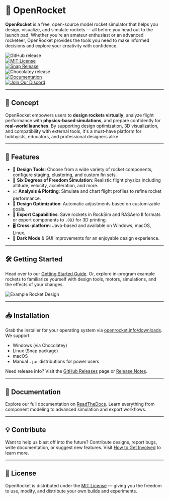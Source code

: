 # 🚀 OpenRocket

**OpenRocket** is a free, open-source model rocket simulator that helps you design, visualize, and simulate rockets — all before you head out to the launch pad. Whether you’re an amateur enthusiast or an advanced rocketeer, OpenRocket provides the tools you need to make informed decisions and explore your creativity with confidence.

![GitHub release](https://img.shields.io/github/release/openrocket/openrocket.svg)  
[![MIT License](https://img.shields.io/badge/license-MIT-green.svg)](https://opensource.org/licenses/MIT)  
[![Snap Release](https://snapcraft.io/openrocket/badge.svg)](https://snapcraft.io/openrocket)  
![Chocolatey release](https://img.shields.io/chocolatey/v/openrocket)  
[![Documentation](https://readthedocs.org/projects/openrocket/badge/?version=latest)](https://openrocket.readthedocs.io/en/latest/)  
[![Join Our Discord](https://img.shields.io/discord/1073297014814691328?logo=discord)](https://discord.gg/qD2G5v2FAw)

---

## 🧠 Concept

OpenRocket empowers users to **design rockets virtually**, analyze flight performance with **physics-based simulations**, and prepare confidently for **real-world launches**. By supporting design optimization, 3D visualization, and compatibility with external tools, it's a must-have platform for hobbyists, educators, and professional designers alike.

---

## 🌟 Features

- 🎯 **Design Tools**: Choose from a wide variety of rocket components, configure staging, clustering, and custom fin sets.
- 🌌 **Six Degrees of Freedom Simulation**: Realistic flight physics including altitude, velocity, acceleration, and more.
- 📈 **Analysis & Plotting**: Simulate and chart flight profiles to refine rocket performance.
- 🧪 **Design Optimization**: Automatic adjustments based on customizable goals.
- 🧩 **Export Capabilities**: Save rockets in RockSim and RASAero II formats or export components to `.OBJ` for 3D printing.
- 🖥️ **Cross-platform**: Java-based and available on Windows, macOS, Linux.
- 🧚 **Dark Mode** & GUI improvements for an enjoyable design experience.

---

## 🛠️ Getting Started

Head over to our [Getting Started Guide](https://openrocket.readthedocs.io/en/latest/setup/getting_started.html). Or, explore in-program example rockets to familiarize yourself with design tools, motors, simulations, and the effects of your changes.

![Example Rocket Design](.github/getting-started.png)

---

## 📥 Installation

Grab the installer for your operating system via [openrocket.info/downloads](https://openrocket.info/downloads.html). We support:

- Windows (via Chocolatey)
- Linux (Snap package)
- macOS
- Manual `.jar` distributions for power users

Need release info? Visit the [GitHub Releases](https://github.com/openrocket/openrocket/releases) page or [Release Notes](https://openrocket.info/release_notes.html).

---

## 📖 Documentation

Explore our full documentation on [ReadTheDocs](https://openrocket.readthedocs.io/en/latest/). Learn everything from component modeling to advanced simulation and export workflows.

---

## 💡 Contribute

Want to help us blast off into the future? Contribute designs, report bugs, write documentation, or suggest new features. Visit [How to Get Involved](https://openrocket.info/contribute.html) to learn more.

---

## 📜 License

OpenRocket is distributed under the [MIT License](https://opensource.org/licenses/MIT) — giving you the freedom to use, modify, and distribute your own builds and experiments.
